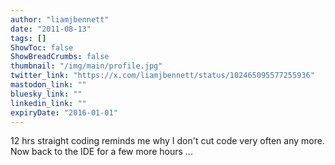```yaml
---
author: "liamjbennett"
date: "2011-08-13"
tags: []
ShowToc: false
ShowBreadCrumbs: false
thumbnail: "/img/main/profile.jpg"
twitter_link: "https://x.com/liamjbennett/status/102465095577255936"
mastodon_link: ""
bluesky_link: ""
linkedin_link: ""
expiryDate: "2016-01-01"
---
```


12 hrs straight coding reminds me why I don't cut code very often any more. Now back to the IDE for a few more hours ...

